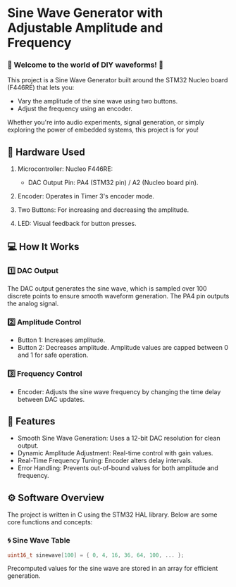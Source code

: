 # Sine Wave Generator with Adjustable Amplitude and Frequency

### 🎵 Welcome to the world of DIY waveforms! 🎵

This project is a Sine Wave Generator built around the STM32 Nucleo board (F446RE) that lets you:

  * Vary the amplitude of the sine wave using two buttons.
  * Adjust the frequency using an encoder.
    
Whether you're into audio experiments, signal generation, or simply exploring the power of embedded systems, this project is for you!


## 🔧 Hardware Used
1. Microcontroller: Nucleo F446RE:
   
    * DAC Output Pin: PA4 (STM32 pin) / A2 (Nucleo board pin).
   
3. Encoder: Operates in Timer 3's encoder mode.
4. Two Buttons: For increasing and decreasing the amplitude.
5. LED: Visual feedback for button presses.


## 💻 How It Works
### 1️⃣ DAC Output
The DAC output generates the sine wave, which is sampled over 100 discrete points to ensure smooth waveform generation. The PA4 pin outputs the analog signal.

### 2️⃣ Amplitude Control
* Button 1: Increases amplitude.
* Button 2: Decreases amplitude.
Amplitude values are capped between 0 and 1 for safe operation.

### 3️⃣ Frequency Control
* Encoder: Adjusts the sine wave frequency by changing the time delay between DAC updates.

## 📜 Features
* Smooth Sine Wave Generation: Uses a 12-bit DAC resolution for clean output.
* Dynamic Amplitude Adjustment: Real-time control with gain values.
* Real-Time Frequency Tuning: Encoder alters delay intervals.
* Error Handling: Prevents out-of-bound values for both amplitude and frequency.
  

## ⚙️ Software Overview
The project is written in C using the STM32 HAL library. Below are some core functions and concepts:

### 🌀 Sine Wave Table
```c
uint16_t sinewave[100] = { 0, 4, 16, 36, 64, 100, ... };
```

Precomputed values for the sine wave are stored in an array for efficient generation.



